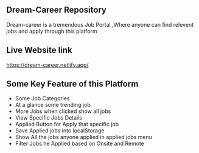 ## Dream-Career Repository
Dream-career is a tremendous Job Portal ,Where anyone can find relevent jobs and apply through this platform 

## Live Website link
https://dream-career.netlify.app/

## Some Key Feature of this Platform
* Some Job Categories
* At a glance some trending job 
* More Jobs when clicked show all jobs
* View Specific Jobs Details
* Applied Button for Apply that specific job
* Save Applied jobs into localStorage 
* Show All the jobs anyone applied in applied jobs menu
* Filter Jobs he Applied based on Onsite and Remote